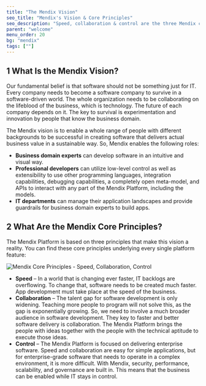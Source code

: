 ```yaml
---
title: "The Mendix Vision"
seo_title: "Mendix's Vision & Core Principles"
seo_description: "Speed, collaboration & control are the three Mendix core principles. Visit to learn more about this vision that empowers developers and business & IT departments."
parent: "welcome"
menu_order: 20
bg: "mendix"
tags: [""]
---
```


## 1 What Is the Mendix Vision?

Our fundamental belief is that software should not be something just for IT. Every company needs to become a software company to survive in a software-driven world. The whole organization needs to be collaborating on the lifeblood of the business, which is technology. The future of each company depends on it. The key to survival is experimentation and innovation by people that know the business domain.

The Mendix vision is to enable a whole range of people with different backgrounds to be successful in creating software that delivers actual business value in a sustainable way. So, Mendix enables the following roles:

 * **Business domain experts** can develop software in an intuitive and visual way.
 * **Professional developers** can utilize low-level control as well as extensibility to use other programming languages, integration capabilities, debugging capabilities, a completely open meta-model, and APIs to interact with any part of the Mendix Platform, including the models.
 * **IT departments** can manage their application landscapes and provide guardrails for business domain experts to build apps.

## 2 What Are the Mendix Core Principles?

The Mendix Platform is based on three principles that make this vision a reality. You can find these core principles underlying every single platform feature:

![Mendix Core Principles - Speed, Collaboration, Control](attachments/core-principles.png)

* **Speed** – In a world that is changing ever faster, IT backlogs are overflowing. To change that, software needs to be created much faster. App development must take place at the speed of the business.
* **Collaboration** – The talent gap for software development is only widening. Teaching more people to program will not solve this, as the gap is exponentially growing. So, we need to involve a much broader audience in software development. They key to faster and better software delivery is collaboration. The Mendix Platform brings the people with ideas together with the people with the technical aptitude to execute those ideas.
* **Control** – The Mendix Platform is focused on delivering enterprise software. Speed and collaboration are easy for simple applications, but for enterprise-grade software that needs to operate in a complex environment, it is more difficult. With Mendix, security, performance, scalability, and governance are built in. This means that the business can be enabled while IT stays in control.
